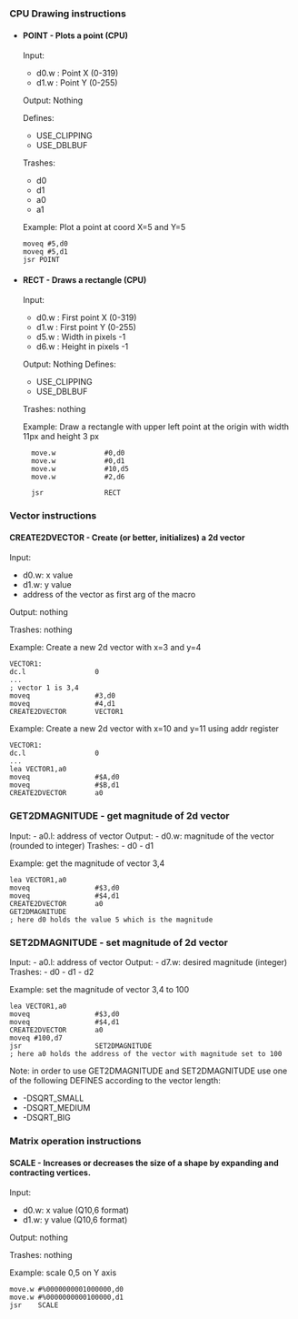 ### CPU Drawing instructions

- #### POINT - Plots a point (CPU)
  Input:
  - d0.w : Point X (0-319)
  - d1.w : Point Y (0-255)

  Output:
    Nothing

  Defines:
  - USE_CLIPPING
  - USE_DBLBUF

  Trashes:
  - d0
  - d1
  - a0
  - a1

  Example: Plot a point at coord X=5 and Y=5
  ```
  moveq #5,d0
  moveq #5,d1
  jsr POINT
  ```

- #### RECT - Draws a rectangle (CPU)
  Input:
  - d0.w : First point X (0-319)
  - d1.w : First point Y (0-255)
  - d5.w : Width in pixels -1
  - d6.w : Height in pixels -1 
  
  Output:
    Nothing
  Defines:
  - USE_CLIPPING
  - USE_DBLBUF
  
  Trashes: nothing
  
  Example: Draw a rectangle with upper left point at the origin with width 11px and  height 3 px
  ```
    move.w            #0,d0
    move.w            #0,d1
    move.w            #10,d5
    move.w            #2,d6
    
    jsr               RECT
  ```

### Vector instructions

#### CREATE2DVECTOR - Create (or better, initializes) a 2d vector
 Input: 
   - d0.w: x value
   - d1.w: y value
   - address of the vector as first arg of the macro
 
 Output: nothing
 
 Trashes: nothing
 
 Example: Create a new 2d vector with x=3 and y=4
  ```
  VECTOR1:
  dc.l                 0
  ...
  ; vector 1 is 3,4
  moveq                #3,d0
  moveq                #4,d1
  CREATE2DVECTOR       VECTOR1    
  ```
  
  Example: Create a new 2d vector with x=10 and y=11 using addr register
  ```
  VECTOR1:
  dc.l                 0
  ...
  lea VECTOR1,a0
  moveq                #$A,d0
  moveq                #$B,d1
  CREATE2DVECTOR       a0
  ```

### GET2DMAGNITUDE - get magnitude of 2d vector
  Input: 
    - a0.l: address of vector
  Output:
    - d0.w: magnitude of the vector (rounded to integer)
  Trashes:
    - d0
    - d1

  Example: get the magnitude of vector 3,4

  ```
  lea VECTOR1,a0
  moveq                #$3,d0
  moveq                #$4,d1
  CREATE2DVECTOR       a0
  GET2DMAGNITUDE
  ; here d0 holds the value 5 which is the magnitude
  ```

### SET2DMAGNITUDE - set magnitude of 2d vector
  Input: 
    - a0.l: address of vector
  Output:
    - d7.w: desired magnitude (integer)
  Trashes:
    - d0
    - d1
    - d2

  Example: set the magnitude of vector 3,4 to 100

  ```
  lea VECTOR1,a0
  moveq                #$3,d0
  moveq                #$4,d1
  CREATE2DVECTOR       a0
  moveq #100,d7
  jsr                  SET2DMAGNITUDE
  ; here a0 holds the address of the vector with magnitude set to 100
  ```

  Note: in order to use GET2DMAGNITUDE and SET2DMAGNITUDE use one of the following DEFINES according to the vector length:
  - -DSQRT_SMALL
  - -DSQRT_MEDIUM
  - -DSQRT_BIG

### Matrix operation instructions

#### SCALE - Increases or decreases the size of a shape by expanding and contracting vertices.
 Input: 
   - d0.w: x value (Q10,6 format)
   - d1.w: y value (Q10,6 format)
 
 Output: nothing
 
 Trashes: nothing
 
 Example: scale 0,5 on Y axis
  ```
 move.w #%0000000001000000,d0
 move.w #%0000000000100000,d1
 jsr    SCALE
  ```
